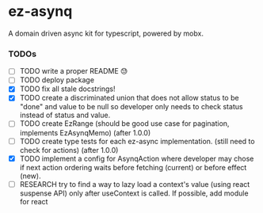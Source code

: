 # ez-asynq
A domain driven async kit for typescript, powered by mobx.

### TODOs

- [ ] TODO write a proper README 😓
- [ ] TODO deploy package
- [x] TODO fix all stale docstrings!
- [x] TODO create a discriminated union that does not allow status to be "done" and value to be null so developer only needs to check status instead of status and value.
- [ ] TODO create EzRange (should be good use case for pagination, implements EzAsynqMemo) (after 1.0.0)
- [ ] TODO create type tests for each ez-async implementation. (still need to check for actions) (after 1.0.0)
- [x] TODO implement a config for AsynqAction where developer may chose if next action ordering waits before fetching (current) or before effect (new).
- [ ] RESEARCH try to find a way to lazy load a context's value (using react suspense API) only after useContext is called. If possible, add module for react
